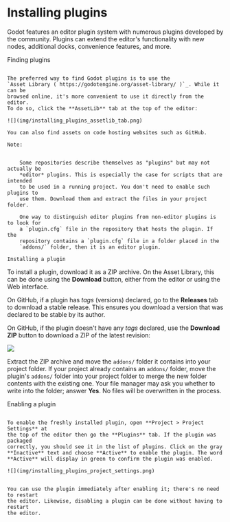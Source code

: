 

Installing plugins
==================

Godot features an editor plugin system with numerous plugins developed by the
community. Plugins can extend the editor's functionality with new nodes,
additional docks, convenience features, and more.

Finding plugins
~~~~~~~~~~~~~~~

The preferred way to find Godot plugins is to use the
`Asset Library ( https://godotengine.org/asset-library/ )`_. While it can be
browsed online, it's more convenient to use it directly from the editor.
To do so, click the **AssetLib** tab at the top of the editor:

![](img/installing_plugins_assetlib_tab.png)

You can also find assets on code hosting websites such as GitHub.

Note:


    Some repositories describe themselves as "plugins" but may not actually be
    *editor* plugins. This is especially the case for scripts that are intended
    to be used in a running project. You don't need to enable such plugins to
    use them. Download them and extract the files in your project folder.

    One way to distinguish editor plugins from non-editor plugins is to look for
    a `plugin.cfg` file in the repository that hosts the plugin. If the
    repository contains a `plugin.cfg` file in a folder placed in the
    `addons/` folder, then it is an editor plugin.

Installing a plugin
~~~~~~~~~~~~~~~~~~~

To install a plugin, download it as a ZIP archive. On the Asset Library, this
can be done using the **Download** button, either from the editor or using the
Web interface.

On GitHub, if a plugin has *tags* (versions) declared, go to the **Releases**
tab to download a stable release. This ensures you download a version that was
declared to be stable by its author.

On GitHub, if the plugin doesn't have any *tags* declared, use the **Download ZIP**
button to download a ZIP of the latest revision:

![](img/installing_plugins_github_download_zip.png)

Extract the ZIP archive and move the `addons/` folder it contains into your
project folder. If your project already contains an `addons/` folder, move the
plugin's `addons/` folder into your project folder to merge the new folder
contents with the existing one. Your file manager may ask you whether to write
into the folder; answer **Yes**. No files will be overwritten in the process.

Enabling a plugin
~~~~~~~~~~~~~~~~~

To enable the freshly installed plugin, open **Project > Project Settings** at
the top of the editor then go the **Plugins** tab. If the plugin was packaged
correctly, you should see it in the list of plugins. Click on the gray
**Inactive** text and choose **Active** to enable the plugin. The word
**Active** will display in green to confirm the plugin was enabled.

![](img/installing_plugins_project_settings.png)


You can use the plugin immediately after enabling it; there's no need to restart
the editor. Likewise, disabling a plugin can be done without having to restart
the editor.
